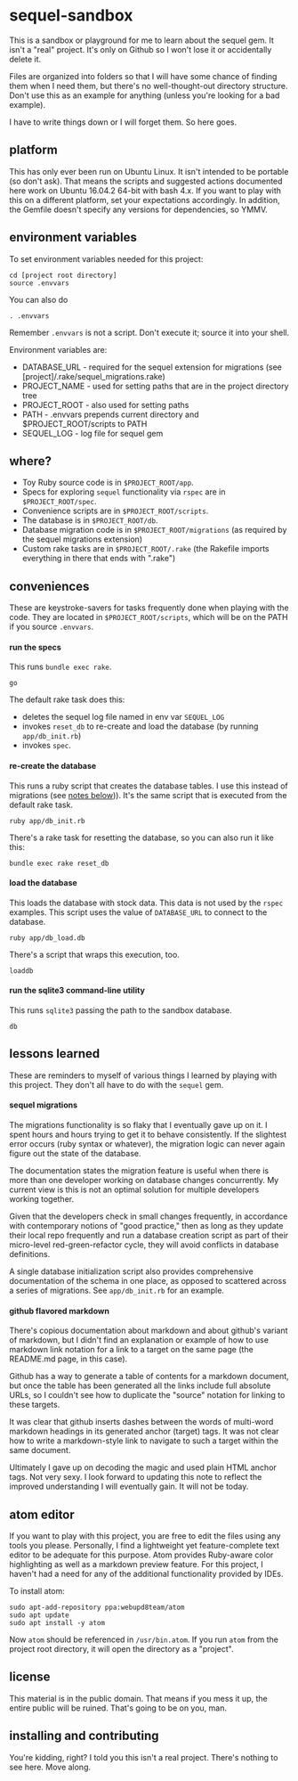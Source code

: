 # sequel-sandbox

This is a sandbox or playground for me to learn about the sequel gem. It isn't a "real" project. It's only on Github so I won't lose it or accidentally delete it.

Files are organized into folders so that I will have some chance of finding them when I need them, but there's no well-thought-out directory structure. Don't use this as an example for anything (unless you're looking for a bad example).

I have to write things down or I will forget them. So here goes.

## platform

This has only ever been run on Ubuntu Linux. It isn't intended to be portable (so don't ask). That means the scripts and suggested actions documented here work on Ubuntu 16.04.2 64-bit with bash 4.x. If you want to play with this on a different platform, set your expectations accordingly. In addition, the Gemfile doesn't specify any versions for dependencies, so YMMV.

## environment variables

To set environment variables needed for this project:

```shell
cd [project root directory]
source .envvars
```

You can also do

```shell
. .envvars
```

Remember ```.envvars``` is not a script. Don't execute it; source it into your shell.

Environment variables are:

* DATABASE_URL - required for the sequel extension for migrations (see [project]/.rake/sequel_migrations.rake)
* PROJECT_NAME - used for setting paths that are in the project directory tree
* PROJECT_ROOT - also used for setting paths
* PATH - .envvars prepends current directory and $PROJECT_ROOT/scripts to PATH
* SEQUEL_LOG - log file for sequel gem


## where?

* Toy Ruby source code is in ```$PROJECT_ROOT/app```.
* Specs for exploring ```sequel``` functionality via ```rspec``` are in ```$PROJECT_ROOT/spec```.
* Convenience scripts are in ```$PROJECT_ROOT/scripts```.
* The database is in ```$PROJECT_ROOT/db```.
* Database migration code is in ```$PROJECT_ROOT/migrations``` (as required by the sequel migrations extension)
* Custom rake tasks are in ```$PROJECT_ROOT/.rake``` (the Rakefile imports everything in there that ends with ".rake")


## conveniences

These are keystroke-savers for tasks frequently done when playing with the code. They are located in ```$PROJECT_ROOT/scripts```, which will be on the PATH if you source ```.envvars```.

#### run the specs

This runs ```bundle exec rake```.

```shell
go
```

The default rake task does this:

* deletes the sequel log file named in env var ```SEQUEL_LOG```
* invokes ```reset_db``` to re-create and load the database (by running ```app/db_init.rb```)
* invokes ```spec```.

#### re-create the database

This runs a ruby script that creates the database tables. I use this instead of migrations (see <a href="#sequel-migrations">notes below</a>)). It's the same script that is executed from the default rake task.

```
ruby app/db_init.rb
```

There's a rake task for resetting the database, so you can also run it like this:

```shell
bundle exec rake reset_db
```

#### load the database

This loads the database with stock data. This data is not used by the ```rspec``` examples. This script uses the value of ```DATABASE_URL``` to connect to the database.

```shell
ruby app/db_load.db
```

There's a script that wraps this execution, too.

```shell
loaddb
```

#### run the sqlite3 command-line utility

This runs ```sqlite3``` passing the path to the sandbox database.

```shell
db
```

## lessons learned

These are reminders to myself of various things I learned by playing with this project. They don't all have to do with the ```sequel``` gem.

#### sequel migrations

The migrations functionality is so flaky that I eventually gave up on it. I spent hours and hours trying to get it to behave consistently. If the slightest error occurs (ruby syntax or whatever), the migration logic can never again figure out the state of the database.

The documentation states the migration feature is useful when there is more than one developer working on database changes concurrently. My current view is this is not an optimal solution for multiple developers working together.

Given that the developers check in small changes frequently, in accordance with contemporary notions of "good practice," then as long as they update their local repo frequently and run a database creation script as part of their micro-level red-green-refactor cycle, they will avoid conflicts in database definitions.

A single database initialization script also provides comprehensive documentation of the schema in one place, as opposed to scattered across a series of migrations. See ```app/db_init.rb``` for an example.

#### github flavored markdown

There's copious documentation about markdown and about github's variant of markdown, but I didn't find an explanation or example of how to use markdown link notation for a link to a target on the same page (the README.md page, in this case).

Github has a way to generate a table of contents for a markdown document, but once the table has been generated all the links include full absolute URLs, so I couldn't see how to duplicate the "source" notation for linking to these targets.

It was clear that github inserts dashes between the words of multi-word markdown headings in its generated anchor (target) tags. It was not clear how to write a markdown-style link to navigate to such a target within the same document.

Ultimately I gave up on decoding the magic and used plain HTML anchor tags. Not very sexy. I look forward to updating this note to reflect the improved understanding I will eventually gain. It will not be today.

## atom editor

If you want to play with this project, you are free to edit the files using any tools you please. Personally, I find a lightweight yet feature-complete text editor to be adequate for this purpose. Atom provides Ruby-aware color highlighting as well as a markdown preview feature. For this project, I haven't had a need for any of the additional functionality provided by IDEs.

To install atom:

```shell
sudo apt-add-repository ppa:webupd8team/atom
sudo apt update
sudo apt install -y atom
```

Now ```atom``` should be referenced in ```/usr/bin.atom```. If you run ```atom``` from the project root directory, it will open the directory as a "project".

## license

This material is in the public domain. That means if you mess it up, the entire public will be ruined. That's going to be on you, man.

## installing and contributing

You're kidding, right? I told you this isn't a real project. There's nothing to see here. Move along.
